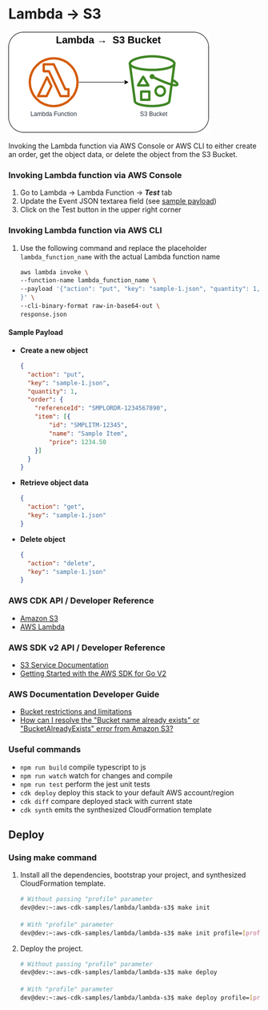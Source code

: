 # Lambda → S3

![lambda-s3](assets/img/lambda-s3.png)

Invoking the Lambda function via AWS Console or AWS CLI to either create an order, get the object data, or delete the object from the S3 Bucket.

### Invoking Lambda function via AWS Console
1. Go to Lambda → Lambda Function → ***Test*** tab
2. Update the Event JSON textarea field (see [sample payload](#sample-payload))
3. Click on the Test button in the upper right corner

### Invoking Lambda function via AWS CLI
1. Use the following command and replace the placeholder `lambda_function_name` with the actual Lambda function name

    ```bash
    aws lambda invoke \
    --function-name lambda_function_name \
    --payload '{"action": "put", "key": "sample-1.json", "quantity": 1, "order": { "referenceId": "SMPLORDR-1234567890", "item": [{ "id": "SMPLITM-12345", "name": "Sample Item", "price": 1234.50 }]}
    }' \
    --cli-binary-format raw-in-base64-out \
    response.json
    ```

#### Sample Payload

* **Create a new object**
    ```json
    {
      "action": "put",
      "key": "sample-1.json",
      "quantity": 1,
      "order": {
        "referenceId": "SMPLORDR-1234567890",
        "item": [{
            "id": "SMPLITM-12345",
            "name": "Sample Item",
            "price": 1234.50
        }]
      }
    }
    ```

* **Retrieve object data**
    ```json
    {
      "action": "get",
      "key": "sample-1.json"
    }
    ```

* **Delete object**
    ```json
    {
      "action": "delete",
      "key": "sample-1.json"
    }
    ```

### AWS CDK API / Developer Reference
* [Amazon S3](https://docs.aws.amazon.com/cdk/api/v2/docs/aws-cdk-lib.aws_s3-readme.html)
* [AWS Lambda](https://docs.aws.amazon.com/cdk/api/v2/docs/aws-cdk-lib.aws_lambda-readme.html)

### AWS SDK v2 API / Developer Reference
* [S3 Service Documentation](https://pkg.go.dev/github.com/aws/aws-sdk-go-v2/service/s3)
* [Getting Started with the AWS SDK for Go V2](https://aws.github.io/aws-sdk-go-v2/docs/getting-started/)

### AWS Documentation Developer Guide
* [Bucket restrictions and limitations](https://docs.aws.amazon.com/AmazonS3/latest/userguide/BucketRestrictions.html)
* [How can I resolve the "Bucket name already exists" or "BucketAlreadyExists" error from Amazon S3?](https://repost.aws/knowledge-center/s3-error-bucket-already-exists)

### Useful commands

* `npm run build`   compile typescript to js
* `npm run watch`   watch for changes and compile
* `npm run test`    perform the jest unit tests
* `cdk deploy`      deploy this stack to your default AWS account/region
* `cdk diff`        compare deployed stack with current state
* `cdk synth`       emits the synthesized CloudFormation template

## Deploy

### Using make command
1. Install all the dependencies, bootstrap your project, and synthesized CloudFormation template.
    ```bash
    # Without passing "profile" parameter
    dev@dev:~:aws-cdk-samples/lambda/lambda-s3$ make init

    # With "profile" parameter
    dev@dev:~:aws-cdk-samples/lambda/lambda-s3$ make init profile=[profile_name]
    ```

2. Deploy the project.
    ```bash
    # Without passing "profile" parameter
    dev@dev:~:aws-cdk-samples/lambda/lambda-s3$ make deploy

    # With "profile" parameter
    dev@dev:~:aws-cdk-samples/lambda/lambda-s3$ make deploy profile=[profile_name]
    ```
